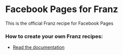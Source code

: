 # Facebook Pages for Franz
This is the official Franz recipe for Facebook Pages

### How to create your own Franz recipes:
* [Read the documentation](https://github.com/meetfranz/plugins)
